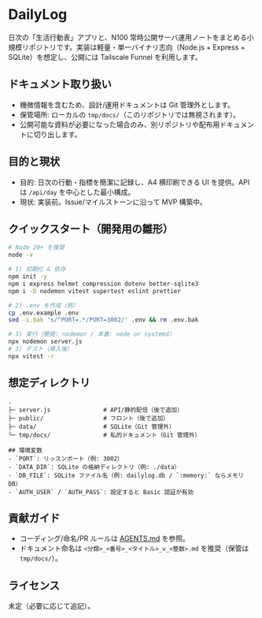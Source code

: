# DailyLog

日次の「生活行動表」アプリと、N100 常時公開サーバ運用ノートをまとめる小規模リポジトリです。実装は軽量・単一バイナリ志向（Node.js + Express + SQLite）を想定し、公開には Tailscale Funnel を利用します。

## ドキュメント取り扱い
- 機微情報を含むため、設計/運用ドキュメントは Git 管理外とします。
- 保管場所: ローカルの `tmp/docs/`（このリポジトリでは無視されます）。
- 公開可能な資料が必要になった場合のみ、別リポジトリや配布用ドキュメントに切り出します。

## 目的と現状
- 目的: 日次の行動・指標を簡潔に記録し、A4 横印刷できる UI を提供。API は `/api/day` を中心とした最小構成。
- 現状: 実装前。Issue/マイルストーンに沿って MVP 構築中。

## クイックスタート（開発用の雛形）
```bash
# Node 20+ を推奨
node -v

# 1) 初期化 & 依存
npm init -y
npm i express helmet compression dotenv better-sqlite3
npm i -D nodemon vitest supertest eslint prettier

# 2) .env を作成（例）
cp .env.example .env
sed -i.bak 's/^PORT=.*/PORT=3002/' .env && rm .env.bak

# 3) 実行（開発: nodemon / 本番: node or systemd）
npx nodemon server.js
# 3) テスト（導入後）
npx vitest -r
```

## 想定ディレクトリ
```
.
├─ server.js               # API/静的配信（後で追加）
├─ public/                 # フロント（後で追加）
├─ data/                   # SQLite（Git 管理外）
└─ tmp/docs/               # 私的ドキュメント（Git 管理外）

## 環境変数
- `PORT`: リッスンポート（例: 3002）
- `DATA_DIR`: SQLite の格納ディレクトリ（例: ./data）
- `DB_FILE`: SQLite ファイル名（例: dailylog.db / `:memory:` ならメモリDB）
- `AUTH_USER` / `AUTH_PASS`: 設定すると Basic 認証が有効
```

## 貢献ガイド
- コーディング/命名/PR ルールは [AGENTS.md](AGENTS.md) を参照。
- ドキュメント命名は `<分類>_<番号>_<タイトル>_v_<整数>.md` を推奨（保管は `tmp/docs/`）。

## ライセンス
未定（必要に応じて追記）。
